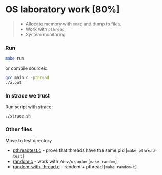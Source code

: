 # OS laboratory work [80%]

> * Allocate memory with `mmap` and dump to files.
> * Work with `pthread`
> * System monitoring

### Run

```bash
make run
```

or compile sources:

```bash
gcc main.c -pthread
./a.out
```
### In strace we trust

Run script with strace:
```bash
./strace.sh
```

### Other files

Move to test directory

* [pthreadtest.c](test/pthreadtest.c) - prove that threads have the same pid [`make pthread-test`]
* [random.c](test/random.c) - work with `/dev/urandom` [`make random`]
* [random-with-thread.c](test/random-with-thread.c) - random + pthread [`make random-t`]


